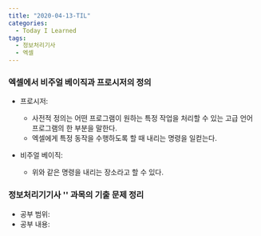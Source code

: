 ```yaml
---
title: "2020-04-13-TIL"
categories:
  - Today I Learned
tags:
  - 정보처리기사
  - 엑셀
---
```


### 엑셀에서 비주얼 베이직과 프로시저의 정의
  
  - 프로시저: 
    * 사전적 정의는 어떤 프로그램이 원하는 특정 작업을 처리할 수 있는 고급 언어 프로그램의 한 부분을 말한다.
    * 엑셀에게 특정 동작을 수행하도록 할 때 내리는 명령을 일컫는다.
  
  - 비주얼 베이직: 
    * 위와 같은 명령을 내리는 장소라고 할 수 있다.

### 정보처리기기사 '' 과목의 기출 문제 정리
  - 공부 범위:
  - 공부 내용:
  
